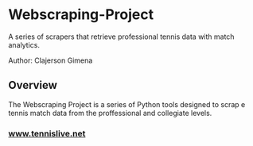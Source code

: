 # Webscraping-Project
A series of scrapers that retrieve professional tennis data with match analytics.

Author: Clajerson Gimena

## Overview
The Webscraping Project is a series of Python tools designed to scrap e  tennis match data from the proffessional and collegiate levels.

### www.tennislive.net





